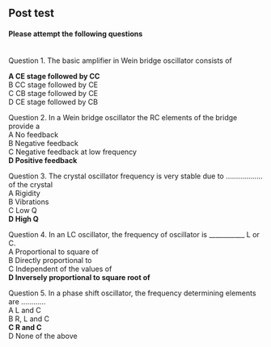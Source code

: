 ## Post test
#### Please attempt the following questions

<br>
Question 1.
The basic amplifier in Wein bridge oscillator consists of<br>

<b>A   CE stage followed by CC<br></b>
B   CC stage followed by CE<br>
C   CB stage followed by CE<br>
D   CE stage followed by CB<br>

Question 2.
In a Wein bridge oscillator the RC elements of the bridge provide a<br>
A   No feedback<br>
B   Negative feedback<br>
C   Negative feedback at low frequency<br>
<b>D   Positive feedback<br></b>

Question 3.
The crystal oscillator frequency is very stable due to ……………… of the crystal<br>
A   Rigidity<br>
B   Vibrations<br>
C   Low Q<br>
<b>D   High Q<br></b>

Question 4.
In an LC oscillator, the frequency of oscillator is ___________ L or C.<br>
A   Proportional to square of<br>
B   Directly proportional to<br>
C   Independent of the values of<br>
<b>D   Inversely proportional to square root of</b><br>

Question 5.
In a phase shift oscillator, the frequency determining elements are …………<br>
A   L and C<br>
B   R, L and C<br>
<b>C   R and C<br></b>
D   None of the above
<br>



